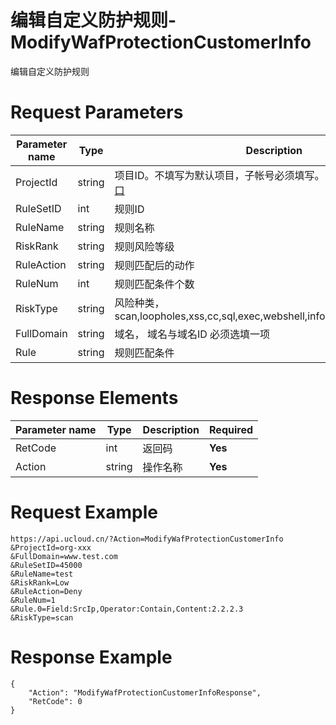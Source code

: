 # 编辑自定义防护规则-ModifyWafProtectionCustomerInfo

编辑自定义防护规则

# Request Parameters
|Parameter name|Type|Description|Required|
|---|---|---|---|
|ProjectId|string|项目ID。不填写为默认项目，子帐号必须填写。 请参考[GetProjectList接口](api/summary/get_project_list)|No|
|RuleSetID|int|规则ID|**Yes**|
|RuleName|string|规则名称|**Yes**|
|RiskRank|string|规则风险等级|**Yes**|
|RuleAction|string|规则匹配后的动作|**Yes**|
|RuleNum|int|规则匹配条件个数|**Yes**|
|RiskType|string|风险种类，scan,loopholes,xss,cc,sql,exec,webshell,infoleak,eaa,protocol,other|**Yes**|
|FullDomain|string|域名， 域名与域名ID 必须选填一项|**Yes**|
|Rule|string|规则匹配条件|No|

# Response Elements
|Parameter name|Type|Description|Required|
|---|---|---|---|
|RetCode|int|返回码|**Yes**|
|Action|string|操作名称|**Yes**|

# Request Example
```
https://api.ucloud.cn/?Action=ModifyWafProtectionCustomerInfo
&ProjectId=org-xxx
&FullDomain=www.test.com
&RuleSetID=45000
&RuleName=test
&RiskRank=Low
&RuleAction=Deny
&RuleNum=1
&Rule.0=Field:SrcIp,Operator:Contain,Content:2.2.2.3
&RiskType=scan
```

# Response Example
```
{
    "Action": "ModifyWafProtectionCustomerInfoResponse", 
    "RetCode": 0
}
```

